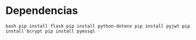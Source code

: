 # Dependencias
`bash
pip install flask
pip install python-dotenv
pip install pyjwt
pip install bcrypt
pip install pymssql
`